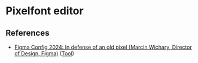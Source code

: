 # Pixelfont editor

## References

- [Figma Config 2024: In defense of an old pixel (Marcin Wichary, Director of Design, Figma)](https://youtu.be/SDI8ubVZi7wh) ([Tool](https://config.aresluna.org/))
